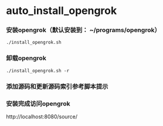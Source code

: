 # auto_install_opengrok

### 安装opengrok（默认安装到： ~/programs/opengrok）
`./install_opengrok.sh`

### 卸载opengrok
`./install_opengrok.sh -r`

### 添加源码和更新源码索引参考脚本提示

### 安装完成访问opengrok
http://localhost:8080/source/